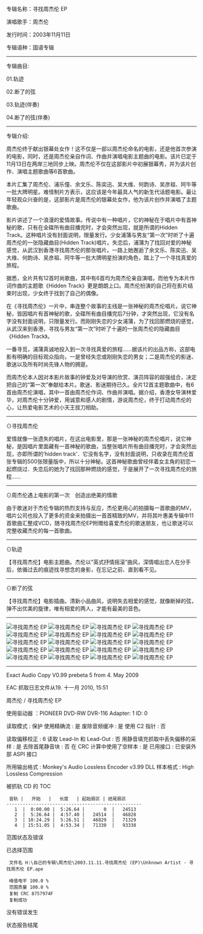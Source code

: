 专辑名称：寻找周杰伦 EP

演唱歌手：周杰伦

发行时间：2003年11月11日

专辑语种：国语专辑

------------
专辑曲目: 

01.轨迹

02.断了的弦

03.轨迹(伴奏)

04.断了的弦(伴奏) 

------------
专辑介绍:

周杰伦终于献出银幕处女作！这不仅是一部以周杰伦命名的电影，还是他首次参演的电影，同时，还是周杰伦亲自作词、作曲并演唱电影主题曲的电影。该片已定于11月13日在两岸三地同步上映。周杰伦不仅在这部影片中初展银幕秀，并为该片创作、演唱主题歌曲等6首歌曲。

本片汇集了周杰伦、浦乐僮、余文乐、陈奕迅、吴大维、何韵诗、吴彦祖、阿牛等一批大牌明星。难怪制片方表示，这应该是今年最具人气的新生代话题电影。最让年轻观众兴奋的是，这部影片是周杰伦的银幕处女作，他为该片创作并演唱了主题歌曲。

影片讲述了一个浪漫的爱情故事。传说中有一种唱片，它的神秘在于唱片中有首神秘的歌，只有在全碟所有曲目播完时，才会突然出现，就是所谓的Hidden Track。这种唱片没有封面说明，限量发行。少女浦蒲与男友“第一次”时听了十遍周杰伦的一张隐藏曲目(Hidden Track)唱片。失恋后，浦蒲为了找回对爱的神秘感觉，从武汉到香港寻找周杰伦的那张唱片。一路上她邂逅了余文乐、陈奕迅、吴大维、何韵诗、吴彦祖、阿牛等一批大牌明星扮演的角色，踏上了一个寻找真爱的旅程。

据悉，全片共有12首时尚歌曲，其中有6首均为周杰伦亲自演唱，而他专为本片作词作曲的主题歌《Hidden Track》更是朗朗上口。周杰伦扮演的自己将在影片结束时出现，少女终于找到了自己的偶像。

在《寻找周杰伦》一片中，串连整个故事的主线是一张神秘的周杰伦唱片。说它神秘，皆因唱片有首神秘的歌，全碟所有曲目播完后7分钟，才突然出现，它没有名字没有封面说明，只限量发行。而刚刚失恋的少女浦蒲，为了找回那燃烧的感觉，从武汉来到香港，寻找与男友“第一次”时听了十遍的一张周杰伦的隐藏曲目《Hidden Track》。

一番寻觅，浦蒲真诚地投入到一次寻找真爱的旅程……据该片的出品方称，这部电影有明确的目标观众指向，一是曾经失恋或刚刚失恋的男女；二是周杰伦的影迷、歌迷以及所有时尚先锋人物的拥趸。

而周杰伦本人因对本影片故事的钟爱及对导演的欣赏、演员阵容的超强组合，决定把自己的“第一次”奉献给本片。歌迷、影迷期待已久。全片12首主题歌曲中，有6首由周杰伦演唱，其中一首由周杰伦作词、作曲并演唱。据介绍，香港女导演林爱华，对周杰伦十分钟爱，用诚意和感人的剧情，游说周杰伦，终于打动周杰伦的心，让热爱电影艺术的小天王拔刀相助。

------------
⊙寻找周杰伦

爱情就像一张遗失的唱片，在这出电影里，那是一张神秘的周杰伦唱片，说它神秘，是因唱片里面藏有一首神秘的歌曲，当整张唱片所有曲目播完时，才会突然出现，亦即所谓的‘hidden track’．它没有名字，没有封面说明，只收录在周杰伦首张专辑的500张限量版中，所以十分神秘。这首神秘歌曲曾经伴着女主角的初恋一起燃烧过．失恋后的她为了找回那种燃烧的感觉，于是展开了一次寻找周杰伦的旅程……

------------
⊙周杰伦遇上电影的第一次　创造出绝美的情歌

由于歌迷对于杰伦专辑的热烈支持与反应，杰伦更用心的拍摄每一首歌曲的MV，唱片公司也投入了更多的资金来拍摄出一首首精致的MV，并将其叶惠美专辑中11首歌曲汇整成VCD，随寻找周杰伦EP附赠给喜爱杰伦的歌迷朋友，也让歌迷可以完整收藏杰伦的每一首歌曲。

------------
⊙轨迹

【寻找周杰伦】电影主题曲。杰伦以“英式抒情摇滚”曲风，深情唱出恋人在分手后，依循过去的痕迹找寻想念的身影，在忘记之前、直到看不见。

------------
⊙断了的弦

【寻找周杰伦】电影插曲。清新小品曲风，说明失去相爱的感觉，就像断掉的弦，弹不出优美的旋律，唯有相爱的两人，才能有最美的音色。

------------
![寻找周杰伦 EP]( https://www.nsaimg.com/2020/04/18/dcf86b4c27e2a.jpg  "寻找周杰伦 EP的介绍")
![寻找周杰伦 EP]( https://www.nsaimg.com/2020/04/18/5cb0511cb6fb4.jpg  "寻找周杰伦 EP的介绍")
![寻找周杰伦 EP]( https://www.nsaimg.com/2020/04/18/fbd19b0abcc03.jpg  "寻找周杰伦 EP的介绍")
![寻找周杰伦 EP]( https://www.nsaimg.com/2020/04/18/180e6c9edc985.jpg  "寻找周杰伦 EP的介绍")
![寻找周杰伦 EP]( https://www.nsaimg.com/2020/04/18/8580abca1e71a.jpg  "寻找周杰伦 EP的介绍")
![寻找周杰伦 EP]( https://www.nsaimg.com/2020/04/18/53da9e97ee81f.jpg  "寻找周杰伦 EP的介绍")
![寻找周杰伦 EP]( https://www.nsaimg.com/2020/04/18/5e7e5440264e7.jpg  "寻找周杰伦 EP的介绍")
![寻找周杰伦 EP]( https://www.nsaimg.com/2020/04/18/2bbc56f9463d9.jpg  "寻找周杰伦 EP的介绍")
![寻找周杰伦 EP]( https://www.nsaimg.com/2020/04/18/8da063aa7f693.jpg  "寻找周杰伦 EP的介绍")
![寻找周杰伦 EP]( https://www.nsaimg.com/2020/04/18/3a648aa888c9f.jpg  "寻找周杰伦 EP的介绍")
![寻找周杰伦 EP]( https://www.nsaimg.com/2020/04/18/86e2a41bf7e95.jpg  "寻找周杰伦 EP的介绍")
![寻找周杰伦 EP]( https://www.nsaimg.com/2020/04/18/a24786655445a.jpg  "寻找周杰伦 EP的介绍")
![寻找周杰伦 EP]( https://www.nsaimg.com/2020/04/18/1b206a23c8c4b.jpg  "寻找周杰伦 EP的介绍")
![寻找周杰伦 EP]( https://www.nsaimg.com/2020/04/18/0a7de1ae9cef6.jpg  "寻找周杰伦 EP的介绍")
![寻找周杰伦 EP]( https://www.nsaimg.com/2020/04/18/a823a03d6a5a5.jpg  "寻找周杰伦 EP的介绍")
![寻找周杰伦 EP]( https://www.nsaimg.com/2020/04/18/c557bf6d75821.jpg  "寻找周杰伦 EP的介绍")
![寻找周杰伦 EP]( https://www.nsaimg.com/2020/04/18/d2cf76b4b1acf.jpg  "寻找周杰伦 EP的介绍")
![寻找周杰伦 EP]( https://www.nsaimg.com/2020/04/18/c473d9c0d9a24.jpg  "寻找周杰伦 EP的介绍")
![寻找周杰伦 EP]( https://www.nsaimg.com/2020/04/18/afe1e187e4ebf.jpg  "寻找周杰伦 EP的介绍")
![寻找周杰伦 EP]( https://www.nsaimg.com/2020/04/18/b1c438c5cb1c7.jpg  "寻找周杰伦 EP的介绍")

------------
Exact Audio Copy V0.99 prebeta 5 from 4. May 2009

EAC 抓取日志文件从19. 十一月 2010, 15:51

周杰伦 / 寻找周杰伦 EP

使用驱动器  ：PIONEER DVD-RW  DVR-116   Adapter: 1  ID: 0

读取模式     : 保护
使用精确流   : 是
废除音频缓冲 : 是
使用 C2 指针 : 否

读取偏移校正                   : 6
读取 Lead-In 和 Lead-Out       : 否
用静音填充抓取中丢失偏移的采样 : 是
去除首尾静音块                 : 否
在 CRC 计算中使用了空样本      : 是
已用接口                       : 已安装外部 ASPI 接口

所用输出格式 : Monkey's Audio Lossless Encoder v3.99 DLL
样本格式     : High Lossless Compression


被抓轨 CD 的 TOC

     音轨 |   开始   |   长度   | 起始扇区 | 结尾扇区 
    --------------------------------------------------
       1  |  0:00.00 |  5:26.64 |       0  |   24513  
       2  |  5:26.64 |  4:57.40 |   24514  |   46828  
       3  | 10:24.29 |  5:26.51 |   46829  |   71329  
       4  | 15:51.05 |  4:53.34 |   71330  |   93338  


范围状态及错误

已选择范围

     文件名 H:\自己的专辑\周杰伦\2003.11.11.寻找周杰伦 (EP)\Unknown Artist - 寻找周杰伦 EP.ape

     峰值电平 100.0 %
     范围质量 100.0 %
     复制 CRC 8757974F
     复制成功

没有错误发生

状态报告结尾



